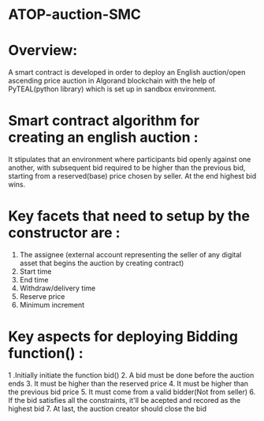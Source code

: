 # ATOP-auction-SMC
# Overview:
A smart contract is developed in order to deploy an English auction/open ascending price auction in Algorand blockchain with the help of PyTEAL(python library) which is set up in sandbox environment.


# Smart contract algorithm for creating an english auction :
It stipulates that an environment where participants bid openly against one another, with subsequent bid required to be higher than the previous bid, starting from a reserved(base) price chosen by seller. At the end highest bid wins.

# Key facets that need to setup by the constructor are :
1. The assignee (external account representing the seller of any digital asset that begins the auction by creating contract)
2. Start time
3. End time
4. Withdraw/delivery time
5. Reserve price
6. Minimum increment

# Key aspects for deploying Bidding function() :
1 .Initially initiate the function bid()
2. A bid must be done before the auction ends
3. It must be higher than the reserved price
4. It must be higher than the previous bid price
5. It must come from a valid bidder(Not from seller)
6. If the bid satisfies all the constraints, it'll be acepted and recored as the highest bid
7. At last, the auction creator should close the bid


